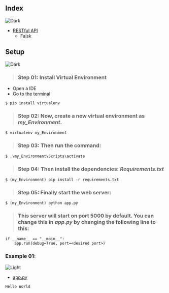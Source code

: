 ## Index
![Dark](https://user-images.githubusercontent.com/12748752/126914729-75e0fed5-fdaa-4216-81c8-719340e80694.png)
* [RESTful API](url)
  * Falsk
## Setup
![Dark](https://user-images.githubusercontent.com/12748752/126914729-75e0fed5-fdaa-4216-81c8-719340e80694.png)
> ### Step 01: Install Virtual Environment
* Open a IDE 
* Go to the terminal
```Python3
$ pip install virtualenv
```
> ### Step 02: Now, create a new virtual environment as _my_Environment_.
 ```Python3
 $ virtualenv my_Environment
 ```
> ### Step 03: Then run the command:
  ``` Python 
  $ .\my_Environment\Scripts\activate  
  ```
  
> ### Step 04: Then install the dependencies: _Requirements.txt_ 
 ```Python3 
 $ (my_Environment) pip install -r requirements.txt
 ```
> ### Step 05: Finally start the web server:
 ```Python3
 $ (my_Environment) python app.py
 ```
> ### This server will start on port 5000 by default. You can change this in _app.py_ by changing the following line to this:
```Python3
if __name__ == "__main__":
    app.run(debug=True, port=<desired port>)
```
### Example 01:
![Light](https://user-images.githubusercontent.com/12748752/126914730-b5b13ba9-4d20-4ebf-b0ed-231af4c8b984.png)
* [app.py](https://github.com/iAmKankan/Data-Gathering-And-Preprocessing/blob/main/Deployment/app.py)
 ```Python
 Hello World
 ```
